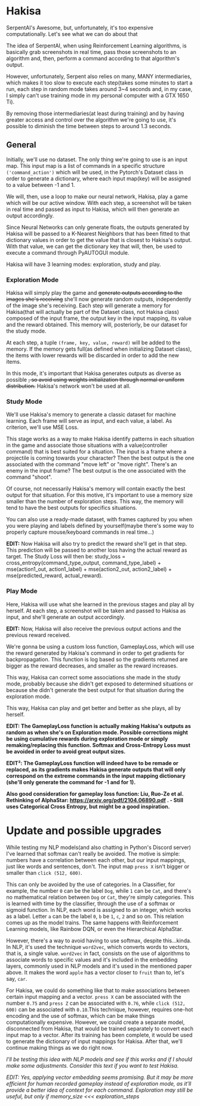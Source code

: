 # Hakisa
SerpentAI's Awesome, but, unfortunately, it's too expensive computationally. Let's see what we can do about that

The idea of SerpentAI, when using Reinforcement Learning algorithms, is basically grab screenshots in real time, pass those screenshots to an algorithm and, then, perform a command according to that algorithm's output.

However, unfortunately, Serpent also relies on many, MANY intermediaries, which makes it too slow to execute each step(takes some minutes to start a run, each step in random mode takes around 3~4 seconds and, in my case, I simply can't use training mode in my personal computer with a GTX 1650 Ti).

By removing those intermediaries(at least during training) and by having greater access and control over the algorithm we're going to use, it's possible to diminish the time between steps to around 1.3 seconds.

## General

Initially, we'll use no dataset. The only thing we're going to use is an input map. This input map is a list of commands in a specific structure `('command_action')` which will be used, in the Pytorch's Dataset class in order to generate a dictionary, where each input map(key) will be assigned to a value between -1 and 1.

We will, then, use a loop to make our neural network, Hakisa, play a game which will be our active window. With each step, a screenshot will be taken in real time and passed as input to Hakisa, which will then generate an output accordingly.

Since Neural Networks can only generate floats, the outputs generated by Hakisa will be passed to a K-Nearest Neighbors that has been fitted to that dictionary values in order to get the value that is closest to Hakisa's output. With that value, we can get the dictionary key that will, then, be used to execute a command through PyAUTOGUI module.

Hakisa will have 3 learning modes: exploration, study and play.

### Exploration Mode

Hakisa will simply play the game and ~~generate outputs according to the images she's receiving~~ she'll now generate random outputs, independently of the image she's receiving. Each step will generate a memory for Hakisa(that will actually be part of the Dataset class, not Hakisa class) composed of the input frame, the output key in the input mapping, its value and the reward obtained. This memory will, posteriorly, be our dataset for the study mode.

At each step, a tuple `(frame, key, value, reward)` will be added to the memory. If the memory gets full(as defined when initializing Dataset class), the items with lower rewards will be discarded in order to add the new items.

In this mode, it's important that Hakisa generates outputs as diverse as possible ~~, so avoid using weights initialization through normal or uniform distribution.~~ Hakisa's network won't be used at all.

### Study Mode

We'll use Hakisa's memory to generate a classic dataset for machine learning. Each frame will serve as input, and each value, a label. As criterion, we'll use MSE Loss.

This stage works as a way to make Hakisa identify patterns in each situation in the game and associate those situations with a value(controller command) that is best suited for a situation. The input is a frame where a projectile is coming towards your character? Then the best output is the one associated with the command "move left" or "move right". There's an enemy in the input frame? The best output is the one associated with the command "shoot".

Of course, not necessarily Hakisa's memory will contain exactly the best output for that situation. For this motive, it's important to use a memory size smaller than the number of exploration steps. This way, the memory will tend to have the best outputs for specifics situations.

You can also use a ready-made dataset, with frames captured by you when you were playing and labels defined by yourself(maybe there's some way to properly capture mouse/keyboard commands in real time...)

**EDIT:** Now Hakisa will also try to predict the reward she'll get in that step. This prediction will be passed to another loss having the actual reward as target.
The Study Loss will then be: study_loss = cross_entropy(command_type_output, command_type_label) + mse(action1_out, action1_label) + mse(action2_out, action2_label) + mse(predicted_reward, actual_reward).

### Play Mode

Here, Hakisa will use what she learned in the previous stages and play all by herself. At each step, a screenshot will be taken and passed to Hakisa as input, and she'll generate an output accordingly.

**EDIT:** Now, Hakisa will also receive the previous output actions and the previous reward received.

We're gonna be using a custom loss function, GameplayLoss, which will use the reward generated by Hakisa's command in order to get gradients for backpropagation. This function is log based so the gradients returned are bigger as the reward decreases, and smaller as the reward increases.

This way, Hakisa can correct some associations she made in the study mode, probably because she didn't get exposed to determined situations or because she didn't generate the best output for that situation during the exploration mode.

This way, Hakisa can play and get better and better as she plays, all by herself.

**EDIT: The GameplayLoss function is actually making Hakisa's outputs as random as when she's on Exploration mode. Possible corrections might be using cumulative rewards during exploration mode or simply remaking/replacing this function. Softmax and Cross-Entropy Loss must be avoided in order to avoid great output sizes.**

**EDIT²: The GameplayLoss function will indeed have to be remade or replaced, as its gradients makes Hakisa generate outputs that will only correspond on the extreme commands in the input mapping dictionary (she'll only generate the command for -1 and for 1).**

**Also good consideration for gameplay loss function: Liu, Ruo-Ze et al. Rethinking of AlphaStar: https://arxiv.org/pdf/2104.06890.pdf . - Still uses Categorical Cross Entropy, but might be a good inspiration.**


# Update and possible upgrades

While testing my NLP models(and also chatting in Python's Discord server) I've learned that softmax can't really be avoided. The motive is simple: numbers have a correlation between each other, but our input mappings, just like words and sentences, don't. The input map `press X` isn't bigger or smaller than `click (512, 600)`.

This can only be avoided by the use of categories. In a Classifier, for example, the number `0` can be the label `Dog`, while `1` can be `Cat`, and there's no mathematical relation between `Dog` or `Cat`, they're simply categories. This is learned with time by the classifier, through the use of a softmax or sigmoid function.
In NLP, each word is assigned to an integer, which works as a label. Letter `a` can be the label `0`, `b` be `1`, `c`, `2` and so on. This relation comes up as the model trains. The same happens with Reinforcement Learning models, like Rainbow DQN, or even the Hierarchical AlphaStar.

However, there's a way to avoid having to use softmax, despite this...kinda. In NLP, it's used the technique `word2vec`, which converts words to vectors, that is, a single value. `word2vec` in fact, consists on the use of algorithms to associate words to specific values and it's included in the embedding layers, commonly used in NLP models and it's used in the mentioned paper above. It makes the word `apple` has a vector closer to `fruit` than to, let's say, `car`.

For Hakisa, we could do something like that to make associations between certain input mapping and a vector. `press X` can be associated with the number `0.75` and `press Z` can be associated with `0.76`, while `click (512, 600)` can be associated with `0.10`.This technique, however, requires one-hot encoding and the use of softmax, which can be make things computationally expensive.
However, we could create a separate model, disconnected from Hakisa, that would be trained separately to convert each input map to a vector. After its training has been complete, it would be used to generate the dictionary of input mappings for Hakisa. After that, we'll continue making things as we do right now.


*I'll be testing this idea with NLP models and see if this works and if I should make some adjustments. Consider this text if you want to test Hakisa.*

*EDIT: Yes, applying vector embedding seems promising. But it may be more efficient for human recorded gameplay instead of exploration mode, as it'll provide a better idea of context for each command. Exploration may still be useful, but only if memory_size <<< exploration_steps*
